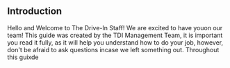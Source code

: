 ## Introduction

Hello and Welcome to The Drive-In Staff! We are excited to have youon our team! This guide was created by the TDI Management Team, it is important you read it fully, as it will help you understand how to do your job, however, don't be afraid to ask questions incase we left something out. Throughout this guixde
<!--stackedit_data:
eyJoaXN0b3J5IjpbLTEyMjM5Nzk0NywtMTA1MDk5MzY1OCwtMj
A4ODc0NjYxMl19
-->
